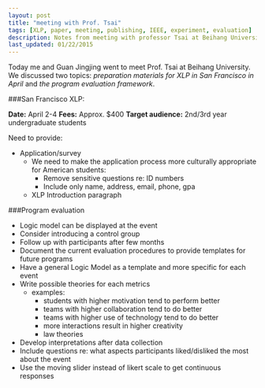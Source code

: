 ```yaml
---
layout: post
title: "meeting with Prof. Tsai"
tags: [XLP, paper, meeting, publishing, IEEE, experiment, evaluation]
description: Notes from meeting with professor Tsai at Beihang University on Jan.22
last_updated: 01/22/2015
---
```



Today me and Guan Jingjing went to meet Prof. Tsai at Beihang University. We discussed two topics: *preparation materials for XLP in San Francisco in April* and *the program evaluation framework*.

###San Francisco XLP:

**Date:** April 2-4
**Fees:** Approx. $400
**Target audience:** 2nd/3rd year undergraduate students

Need to provide:

 - Application/survey
	 - We need to make the application process more culturally  appropriate for American students:
		 -  Remove sensitive questions re: ID numbers
		 - Include only	name, address,  email, phone, gpa
	 - XLP Introduction paragraph


###Program evaluation


- Logic model can be displayed at the event
- Consider introducing a control group
- Follow up with participants after few months
- Document the current evaluation procedures to provide templates for future programs
- Have a general Logic Model as a template and more specific for each event
- Write possible theories for each metrics
	- examples:
		- students with higher motivation tend to perform better
		- teams with higher collaboration tend to do better
		- teams with higher use of technology tend to do better
		- more interactions result in higher creativity
		- law theories
- Develop interpretations after data collection
- Include questions re: what aspects participants liked/disliked the most about the event
- Use the moving slider instead of likert scale to get continuous responses